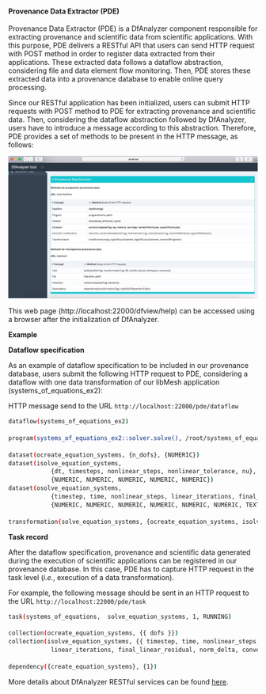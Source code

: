 #### Provenance Data Extractor (PDE)

Provenance Data Extractor (PDE) is a DfAnalyzer component responsible for extracting provenance and scientific data from scientific applications. With this purpose, PDE delivers a RESTful API that users can send HTTP request with POST method in order to register data extracted from their applications. These extracted data follows a dataflow abstraction, considering file and data element flow monitoring. Then, PDE stores these extracted data into a provenance database to enable online query processing.

Since our RESTful application has been initialized, users can submit HTTP requests with POST method to PDE for extracting provenance and scientific data. Then, considering the dataflow abstraction followed by DfAnalyzer, users have to introduce a message according to this abstraction. Therefore, PDE provides a set of methods to be present in the HTTP message, as follows:

![PDE RESTful services](../img/dfa-docs-pde.png)

This web page (http://localhost:22000/dfview/help) can be accessed using a browser after the initialization of DfAnalyzer.

**Example**

**Dataflow specification**

As an example of dataflow specification to be included in our provenance database, users submit the following HTTP request to PDE, considering a dataflow with one data transformation of our libMesh application (systems_of_equations_ex2):

HTTP message send to the URL `http://localhost:22000/pde/dataflow`

```bash
dataflow(systems_of_equations_ex2)

program(systems_of_equations_ex2::solver.solve(), /root/systems_of_equations_ex2)

dataset(ocreate_equation_systems, {n_dofs}, {NUMERIC})
dataset(isolve_equation_systems, 
            {dt, timesteps, nonlinear_steps, nonlinear_tolerance, nu},
            {NUMERIC, NUMERIC, NUMERIC, NUMERIC, NUMERIC})
dataset(osolve_equation_systems, 
            {timestep, time, nonlinear_steps, linear_iterations, final_linear_residual, norm_delta, converged},
            {NUMERIC, NUMERIC, NUMERIC, NUMERIC, NUMERIC, NUMERIC, TEXT})

transformation(solve_equation_systems, {ocreate_equation_systems, isolve_equation_systems}, {odeduplication}, )
```

**Task record**

After the dataflow specification, provenance and scientific data generated during the execution of scientific applications can be registered in our provenance database. In this case, PDE has to capture HTTP request in the task level (*i.e.*, execution of a data transformation).

For example, the following message should be sent in an HTTP request to the URL `http://localhost:22000/pde/task`

```bash
task(systems_of_equations,  solve_equation_systems, 1, RUNNING)

collection(ocreate_equation_systems, {{ dofs }})
collection(isolve_equation_systems, {{ timestep, time, nonlinear_steps, 
            linear_iterations, final_linear_residual, norm_delta, converged }})

dependency({create_equation_systems}, {1})
```

More details about DfAnalyzer RESTful services can be found [here](https://hpcdb.github.io/armful/dfanalyzer.html).